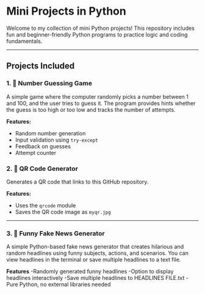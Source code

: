 # Mini Projects in Python

Welcome to my collection of mini Python projects! This repository includes fun and beginner-friendly Python programs to practice logic and coding fundamentals.

---

## Projects Included

### 1. 🎲 Number Guessing Game
A simple game where the computer randomly picks a number between 1 and 100, and the user tries to guess it. The program provides hints whether the guess is too high or too low and tracks the number of attempts.

**Features:**
- Random number generation
- Input validation using `try-except`
- Feedback on guesses
- Attempt counter

### 2. 📱 QR Code Generator
Generates a QR code that links to this GitHub repository.

**Features:**
- Uses the `qrcode` module
- Saves the QR code image as `myqr.jpg`

---
### 3. 📰 Funny Fake News Generator
A simple Python-based fake news generator that creates hilarious and random headlines using funny subjects, actions, and scenarios. You can view headlines in the terminal or save multiple headlines to a text file.

**Features**
-Randomly generated funny headlines
-Option to display headlines interactively
-Save multiple headlines to HEADLINES FILE.txt
-Pure Python, no external libraries needed
